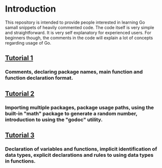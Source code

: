 # Introduction
This repository is intended to provide people interested in learning Go samall snippets of heavily commented code.
The code itself is very simple and straightforward. It is very self explanatory for experienced users.
For beginners though, the comments in the code will explain a lot of concepts regarding usage of Go.


## [Tutorial 1](./tutorial_1/go_tutorial_1.go)
### Comments, declaring package names, main function and function declaration format.

## [Tutorial 2](./tutorial_2/go_tutorial_2.go)
### Importing multiple packages, package usage paths, using the built-in "math" package to generate a random number, introduction to using the "godoc" utility.

## [Tutorial 3](./tutorial_3/go_tutorial_3.go)
### Declaration of variables and functions, implicit identification of data types, explicit declarations and rules to using data types in functions.
